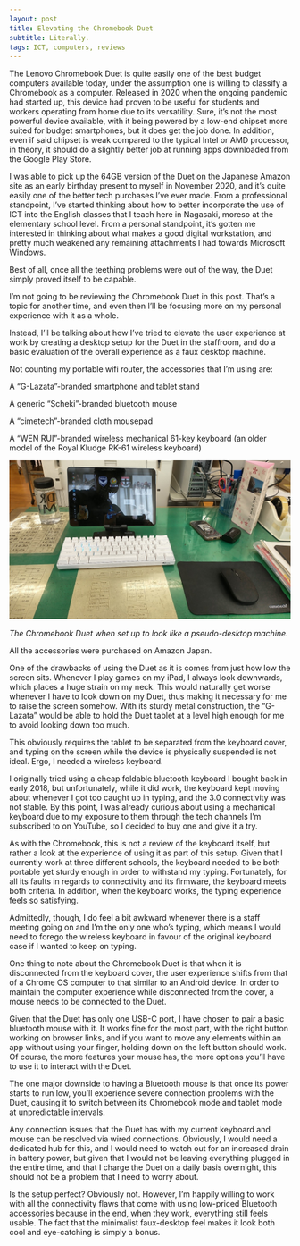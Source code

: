 ```yaml
---
layout: post
title: Elevating the Chromebook Duet
subtitle: Literally.
tags: ICT, computers, reviews
---
```


The Lenovo Chromebook Duet is quite easily one of the best budget computers available today, under the assumption one is willing to classify a Chromebook as a computer. Released in 2020 when the ongoing pandemic had started up, this device had proven to be useful for students and workers operating from home due to its versatility. Sure, it’s not the most powerful device available, with it being powered by a low-end chipset more suited for budget smartphones, but it does get the job done. In addition, even if said chipset is weak compared to the typical Intel or AMD processor, in theory, it should do a slightly better job at running apps downloaded from the Google Play Store.


I was able to pick up the 64GB version of the Duet on the Japanese Amazon site as an early birthday present to myself in November 2020, and it’s quite easily one of the better tech purchases I’ve ever made. From a professional standpoint, I’ve started thinking about how to better incorporate the use of ICT into the English classes that I teach here in Nagasaki, moreso at the elementary school level. From a personal standpoint, it’s gotten me interested in thinking about what makes a good digital workstation, and pretty much weakened any remaining attachments I had towards Microsoft Windows.


Best of all, once all the teething problems were out of the way, the Duet simply proved itself to be capable.


I’m not going to be reviewing the Chromebook Duet in this post. That’s a topic for another time, and even then I’ll be focusing more on my personal experience with it as a whole.


Instead, I’ll be talking about how I’ve tried to elevate the user experience at work by creating a desktop setup for the Duet in the staffroom, and do a basic evaluation of the overall experience as a faux desktop machine.


Not counting my portable wifi router, the accessories that I’m using are:


A “G-Lazata”-branded smartphone and tablet stand

A generic “Scheki”-branded bluetooth mouse

A “cimetech”-branded cloth mousepad

A “WEN RUI”-branded wireless mechanical 61-key keyboard (an older model of the Royal Kludge RK-61 wireless keyboard)

![image](assets/img/reviews/Duet-Desktop.jpg/)

<i>The Chromebook Duet when set up to look like a pseudo-desktop machine.</i>

All the accessories were purchased on Amazon Japan.


One of the drawbacks of using the Duet as it is comes from just how low the screen sits. Whenever I play games on my iPad, I always look downwards, which places a huge strain on my neck. This would naturally get worse whenever I have to look down on my Duet, thus making it necessary for me to raise the screen somehow. With its sturdy metal construction, the “G-Lazata” would be able to hold the Duet tablet at a level high enough for me to avoid looking down too much.


This obviously requires the tablet to be separated from the keyboard cover, and typing on the screen while the device is physically suspended is not ideal. Ergo, I needed a wireless keyboard.


I originally tried using a cheap foldable bluetooth keyboard I bought back in early 2018, but unfortunately, while it did work, the keyboard kept moving about whenever I got too caught up in typing, and the 3.0 connectivity was not stable. By this point, I was already curious about using a mechanical keyboard due to my exposure to them through the tech channels I’m subscribed to on YouTube, so I decided to buy one and give it a try.


As with the Chromebook, this is not a review of the keyboard itself, but rather a look at the experience of using it as part of this setup. Given that I currently work at three different schools, the keyboard needed to be both portable yet sturdy enough in order to withstand my typing. Fortunately, for all its faults in regards to connectivity and its firmware, the keyboard meets both criteria. In addition, when the keyboard works, the typing experience feels so satisfying.


Admittedly, though, I do feel a bit awkward whenever there is a staff meeting going on and I’m the only one who’s typing, which means I would need to forego the wireless keyboard in favour of the original keyboard case if I wanted to keep on typing.


One thing to note about the Chromebook Duet is that when it is disconnected from the keyboard cover, the user experience shifts from that of a Chrome OS computer to that similar to an Android device. In order to maintain the computer experience while disconnected from the cover, a mouse needs to be connected to the Duet.


Given that the Duet has only one USB-C port, I have chosen to pair a basic bluetooth mouse with it. It works fine for the most part, with the right button working on browser links, and if you want to move any elements within an app without using your finger, holding down on the left button should work. Of course, the more features your mouse has, the more options you’ll have to use it to interact with the Duet.


The one major downside to having a Bluetooth mouse is that once its power starts to run low, you’ll experience severe connection problems with the Duet, causing it to switch between its Chromebook mode and tablet mode at unpredictable intervals.


Any connection issues that the Duet has with my current keyboard and mouse can be resolved via wired connections. Obviously, I would need a dedicated hub for this, and I would need to watch out for an increased drain in battery power, but given that I would not be leaving everything plugged in the entire time, and that I charge the Duet on a daily basis overnight, this should not be a problem that I need to worry about.


Is the setup perfect? Obviously not. However, I’m happily willing to work with all the connectivity flaws that come with using low-priced Bluetooth accessories because in the end, when they work, everything still feels usable. The fact that the minimalist faux-desktop feel makes it look both cool and eye-catching is simply a bonus.

